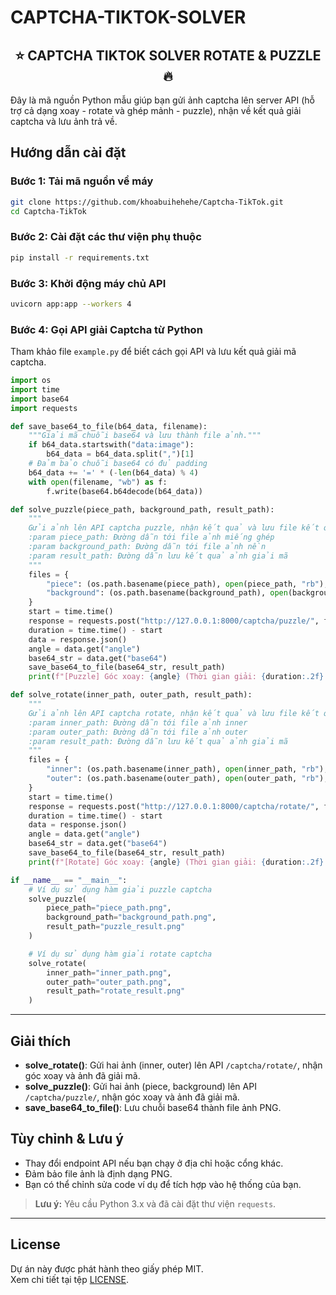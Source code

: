 # CAPTCHA-TIKTOK-SOLVER

<h2 align="center">
  ⭐️ CAPTCHA TIKTOK SOLVER ROTATE &amp; PUZZLE 🔥
</h2>


Đây là mã nguồn Python mẫu giúp bạn gửi ảnh captcha lên server API (hỗ trợ cả dạng xoay - rotate và ghép mảnh - puzzle), nhận về kết quả giải captcha và lưu ảnh trả về.

## Hướng dẫn cài đặt

### Bước 1: Tải mã nguồn về máy

```bash
git clone https://github.com/khoabuihehehe/Captcha-TikTok.git
cd Captcha-TikTok
```

### Bước 2: Cài đặt các thư viện phụ thuộc

```bash
pip install -r requirements.txt
```

### Bước 3: Khởi động máy chủ API

```bash
uvicorn app:app --workers 4
```

### Bước 4: Gọi API giải Captcha từ Python

Tham khảo file `example.py` để biết cách gọi API và lưu kết quả giải mã captcha.

```python
import os
import time
import base64
import requests

def save_base64_to_file(b64_data, filename):
    """Giải mã chuỗi base64 và lưu thành file ảnh."""
    if b64_data.startswith("data:image"):
        b64_data = b64_data.split(",")[1]
    # Đảm bảo chuỗi base64 có đủ padding
    b64_data += '=' * (-len(b64_data) % 4)
    with open(filename, "wb") as f:
        f.write(base64.b64decode(b64_data))

def solve_puzzle(piece_path, background_path, result_path):
    """
    Gửi ảnh lên API captcha puzzle, nhận kết quả và lưu file kết quả.
    :param piece_path: Đường dẫn tới file ảnh miếng ghép
    :param background_path: Đường dẫn tới file ảnh nền
    :param result_path: Đường dẫn lưu kết quả ảnh giải mã
    """
    files = {
        "piece": (os.path.basename(piece_path), open(piece_path, "rb"), "image/png"),
        "background": (os.path.basename(background_path), open(background_path, "rb"), "image/png"),
    }
    start = time.time()
    response = requests.post("http://127.0.0.1:8000/captcha/puzzle/", files=files)
    duration = time.time() - start
    data = response.json()
    angle = data.get("angle")
    base64_str = data.get("base64")
    save_base64_to_file(base64_str, result_path)
    print(f"[Puzzle] Góc xoay: {angle} (Thời gian giải: {duration:.2f} giây) -> Đã lưu {result_path}")

def solve_rotate(inner_path, outer_path, result_path):
    """
    Gửi ảnh lên API captcha rotate, nhận kết quả và lưu file kết quả.
    :param inner_path: Đường dẫn tới file ảnh inner
    :param outer_path: Đường dẫn tới file ảnh outer
    :param result_path: Đường dẫn lưu kết quả ảnh giải mã
    """
    files = {
        "inner": (os.path.basename(inner_path), open(inner_path, "rb"), "image/png"),
        "outer": (os.path.basename(outer_path), open(outer_path, "rb"), "image/png"),
    }
    start = time.time()
    response = requests.post("http://127.0.0.1:8000/captcha/rotate/", files=files)
    duration = time.time() - start
    data = response.json()
    angle = data.get("angle")
    base64_str = data.get("base64")
    save_base64_to_file(base64_str, result_path)
    print(f"[Rotate] Góc xoay: {angle} (Thời gian giải: {duration:.2f} giây) -> Đã lưu {result_path}")

if __name__ == "__main__":
    # Ví dụ sử dụng hàm giải puzzle captcha
    solve_puzzle(
        piece_path="piece_path.png",
        background_path="background_path.png",
        result_path="puzzle_result.png"
    )

    # Ví dụ sử dụng hàm giải rotate captcha
    solve_rotate(
        inner_path="inner_path.png",
        outer_path="outer_path.png",
        result_path="rotate_result.png"
    )
```

---

## Giải thích

- **solve_rotate()**: Gửi hai ảnh (inner, outer) lên API `/captcha/rotate/`, nhận góc xoay và ảnh đã giải mã.
- **solve_puzzle()**: Gửi hai ảnh (piece, background) lên API `/captcha/puzzle/`, nhận góc xoay và ảnh đã giải mã.
- **save_base64_to_file()**: Lưu chuỗi base64 thành file ảnh PNG.

## Tùy chỉnh & Lưu ý

- Thay đổi endpoint API nếu bạn chạy ở địa chỉ hoặc cổng khác.
- Đảm bảo file ảnh là định dạng PNG.
- Bạn có thể chỉnh sửa code ví dụ để tích hợp vào hệ thống của bạn.

> **Lưu ý:** Yêu cầu Python 3.x và đã cài đặt thư viện `requests`.

---

## License

Dự án này được phát hành theo giấy phép MIT.  
Xem chi tiết tại tệp [LICENSE](LICENSE).
